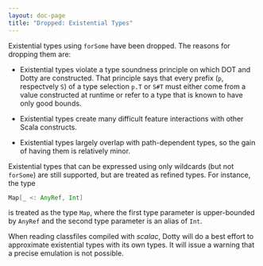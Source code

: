```yaml
---
layout: doc-page
title: "Dropped: Existential Types"
---
```


Existential types using `forSome` have been dropped. The reasons for dropping them are:

 - Existential types violate a type soundness principle on which DOT
   and Dotty are constructed. That principle says that every
   prefix (`p`, respectvely `S`) of a type selection `p.T` or `S#T`
   must either come from a value constructed at runtime or refer to a
   type that is known to have only good bounds.

 - Existential types create many difficult feature interactions
   with other Scala constructs.

 - Existential types largely overlap with path-dependent types,
   so the gain of having them is relatively minor.

Existential types that can be expressed using only wildcards (but not
`forSome`) are still supported, but are treated as refined types.
For instance, the type
```scala
Map[_ <: AnyRef, Int]
```
is treated as the type `Map`, where the first type parameter
is upper-bounded by `AnyRef` and the second type parameter is an alias
of `Int`.

When reading classfiles compiled with _scalac_, Dotty will do a best
effort to approximate existential types with its own types. It will
issue a warning that a precise emulation is not possible.

